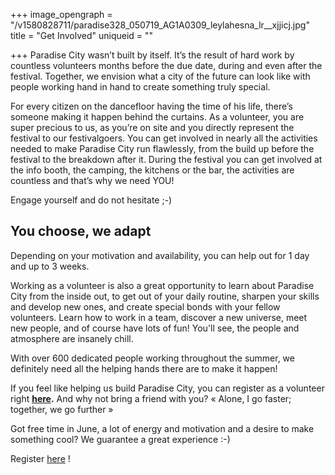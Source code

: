 +++
image_opengraph = "/v1580828711/paradise328_050719_AG1A0309_leylahesna_lr__xjjicj.jpg"
title = "Get Involved"
uniqueid = ""

+++
Paradise City wasn’t built by itself. It’s the result of hard work by countless volunteers months before the due date, during and even after the festival. Together, we envision what a city of the future can look like with people working hand in hand to create something truly special.

For every citizen on the dancefloor having the time of his life, there’s someone making it happen behind the curtains. As a volunteer, you are super precious to us, as you’re on site and you directly represent the festival to our festivalgoers. You can get involved in nearly all the activities needed to make Paradise City run flawlessly, from the build up before the festival to the breakdown after it. During the festival you can get involved at the info booth, the camping, the kitchens or the bar, the activities are countless and that’s why we need YOU!

Engage yourself and do not hesitate ;-)

## **You choose, we adapt**

Depending on your motivation and availability, you can help out for 1 day and up to 3 weeks.

Working as a volunteer is also a great opportunity to learn about Paradise City from the inside out, to get out of your daily routine, sharpen your skills and develop new ones, and create special bonds with your fellow volunteers. Learn how to work in a team, discover a new universe, meet new people, and of course have lots of fun! You'll see, the people and atmosphere are insanely chill.

With over 600 dedicated people working throughout the summer, we definitely need all the helping hands there are to make it happen!

If you feel like helping us build Paradise City, you can register as a volunteer right [**here**](https://www.eventication.com/events/paradise-city-2020)**.** And why not bring a friend with you? « Alone, I go faster; together, we go further »

Got free time in June, a lot of energy and motivation and a desire to make something cool? We guarantee a great experience :-)

Register [here](https://www.eventication.com/events/paradise-city-2020) !